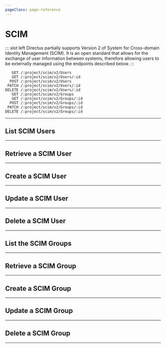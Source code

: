 ```yaml
---
pageClass: page-reference
---
```


# SCIM

<two-up>

::: slot left
Directus partially supports Version 2 of System for Cross-domain Identity Management (SCIM). It is an open standard that allows for the exchange of user information between systems, therefore allowing users to be externally managed using the endpoints described below.
:::

<info-box title="Endpoints" slot="right">

```endpoints
   GET /:project/scim/v2/Users
   GET /:project/scim/v2/Users/:id
  POST /:project/scim/v2/Users
 PATCH /:project/scim/v2/Users/:id
DELETE /:project/scim/v2/Users/:id
   GET /:project/scim/v2/Groups
   GET /:project/scim/v2/Groups/:id
  POST /:project/scim/v2/Groups/:id
 PATCH /:project/scim/v2/Groups/:id
DELETE /:project/scim/v2/Groups/:id
```

</info-box>
</two-up>

---

## List SCIM Users

<two-up>
<template slot="left">

List the SCIM users

### Parameters

<def-list>

!!! include params/project.md !!!

</def-list>

### Query

<def-list>

#### startIndex <def-type>optional</def-type>
The 1-based index of the first result in the current set of list results.

#### count <def-type>optional</def-type>
Specifies the desired maximum number of query results per page.

#### filter <def-type>optional</def-type>
Filter by `id`, `userName`, `emails.value` and `externalId` attributes are supported. Only the `eq` operator is supported. Uses format `?filter=id eq 15`

</def-list>

</template>

<template slot="right">
<div class="sticky">
<info-box title="Endpoint">

```endpoints
GET /:project/scim/v2/Users
```

</info-box>
<info-box title="Response">

```json
{
  "schemas": [
    "urn:ietf:params:scim:api:messages:2.0:ListResponse"
  ],
  "totalResults": 3,
  "Resources": [
    {
      "schemas": [
        "urn:ietf:params:scim:schemas:core:2.0:User"
      ],
      "id": "789",
      "externalId": 1,
      "meta": {
          "resourceType": "User",
          "location": "http://example.com/_/scim/v2/Users/789",
          "version": "W/\"fb2c131da3a58d1f32800c3179cdfe50\""
      },
      "name": {
          "familyName": "User",
          "givenName": "Admin"
      },
      "userName": "admin@example.com",
      "emails": [
          {
              "value": "admin@example.com",
              "type": "work",
              "primary": true
          }
      ],
      "locale": "en-US",
      "timezone": "Europe/Berlin",
      "active": true
    },
    { ... },
    { ... }
  ]
}
```

</info-box>
</div>
</template>
</two-up>

---

## Retrieve a SCIM User

<two-up>
<template slot="left">

Retrieve a single SCIM user by unique identifier.

### Parameters

<def-list>

!!! include params/project.md !!!

#### external_id <def-type alert>required</def-type>
The `external_id` saved in `directus_users`. Corresponds to the `id` in the SCIM Users endpoint result.

</def-list>

### Query

No query parameters available.

### Returns

Returns the SCIM User for the given unique identifier.

</template>

<template slot="right">
<div class="sticky">
<info-box title="Endpoint">

```endpoints
   GET /:project/scim/v2/Users/:external_id
```

</info-box>

<info-box title="Response">

```json
{
  "schemas": [
    "urn:ietf:params:scim:schemas:core:2.0:User"
  ],
  "id": "789",
  "externalId": 1,
  "meta": {
    "resourceType": "User",
    "location": "http://example.com/_/scim/v2/Users/789",
    "version": "W/\"fb2c131da3a58d1f32800c3179cdfe50\""
  },
  "name": {
    "familyName": "User",
    "givenName": "Admin"
  },
  "userName": "admin@example.com",
  "emails": [
    {
      "value": "admin@example.com",
      "type": "work",
      "primary": true
    }
  ],
  "locale": "en-US",
  "timezone": "Europe/Berlin",
  "active": true
}
```

</info-box>
</div>
</template>
</two-up>

---

## Create a SCIM User

<two-up>
<template slot="left">

Create a new SCIM User.

### Parameters

<def-list>

!!! include params/project.md !!!

</def-list>

### Attributes

See [the SCIM Specification](http://www.simplecloud.info/#Specification) for more information.

### Query

No query parameters available.

### Returns

Returns the SCIM User for the user that was just created.

</template>

<template slot="right">
<div class="sticky">
<info-box title="Endpoint">

```endpoints
  POST /:project/scim/v2/Users
```

</info-box>

<info-box title="Request">

```json
{
  "schemas": [
    "urn:ietf:params:scim:schemas:core:2.0:User"
  ],
  "userName": "johndoe@example.com",
  "externalId": "johndoe-id",
  "name": {
    "familyName": "Doe",
    "givenName": "John"
  }
}
```

</info-box>

<info-box title="Response">

```json
{
  "schemas": [
    "urn:ietf:params:scim:schemas:core:2.0:User"
  ],
  "id": "johndoe-id",
  "externalId": 4,
  "meta": {
    "resourceType": "User",
    "location": "http://example.com/_/scim/v2/Users/johndoe-id",
    "version": "W/\"fb2c131ad3a58d1f32800c1379cdfe50\""
  },
  "name": {
    "familyName": "Doe",
    "givenName": "John"
  },
  "userName": "johndoe@example.com",
  "emails": [
    {
      "value": "johndoe@example.com",
      "type": "work",
      "primary": true
    }
  ],
  "locale": "en-US",
  "timezone": "America/New_York",
  "active": false
}
```

</info-box>
</div>
</template>
</two-up>

---

## Update a SCIM User

<two-up>
<template slot="left">

Update an existing SCIM User

### Parameters

<def-list>

!!! include params/project.md !!!

#### external_id <def-type alert>required</def-type>
The `external_id` saved in `directus_users`. Corresponds to the `id` in the SCIM Users endpoint result.

</def-list>

### Attributes

See [the SCIM Specification](http://www.simplecloud.info/#Specification) for more information.

### Query

No query parameters available.

### Returns

Returns the SCIM User for the user that was just created.

</template>

<template slot="right">
<div class="sticky">
<info-box title="Endpoint">

```endpoints
 PATCH /:project/scim/v2/Users/:external_id
```

</info-box>

<info-box title="Request">

```json
{
  "schemas": [
    "urn:ietf:params:scim:schemas:core:2.0:User"
  ],
  "name": {
    "familyName": "Doe",
    "givenName": "Johnathan"
  }
}
```

</info-box>

<info-box title="Response">

```json
{
  "schemas": [
    "urn:ietf:params:scim:schemas:core:2.0:User"
  ],
  "id": "johndoe-id",
  "externalId": 4,
  "meta": {
    "resourceType": "User",
    "location": "http://example.com/_/scim/v2/Users/johndoe-id",
    "version": "W/\"fb2c131ad3a66d1f32800c1379cdfe50\""
  },
  "name": {
    "familyName": "Doe",
    "givenName": "Johnathan"
  },
  "userName": "johndoe@example.com",
  "emails": [
    {
      "value": "johndoe@example.com",
      "type": "work",
      "primary": true
    }
  ],
  "locale": "en-US",
  "timezone": "America/New_York",
  "active": false
}
```

</info-box>
</div>
</template>
</two-up>

---

## Delete a SCIM User

<two-up>
<template slot="left">

Delete an existing SCIM User

### Parameters

<def-list>

!!! include params/project.md !!!

#### external_id <def-type alert>required</def-type>
The `external_id` saved in `directus_users`. Corresponds to the `id` in the SCIM Users endpoint result.

</def-list>

### Returns

Returns an empty body with HTTP status 204

</template>

<template slot="right">
<div class="sticky">
<info-box title="Endpoint">

```endpoints
DELETE /:project/scim/v2/Users/:id
```

</info-box>
</div>
</template>
</two-up>

---

## List the SCIM Groups

<two-up>
<template slot="left">

List the SCIM Groups.

### Parameters

<def-list>

!!! include params/project.md !!!

</def-list>

### Query

<def-list>

#### startIndex <def-type>optional</def-type>
The 1-based index of the first result in the current set of list results.

#### count <def-type>optional</def-type>
Specifies the desired maximum number of query results per page.

#### filter <def-type>optional</def-type>
Filter by `id`, `userName`, `emails.value` and `externalId` attributes are supported. Only the `eq` operator is supported. Uses format `?filter=id eq 15`

</def-list>

### Returns

Returns an array of SCIM Groups.

</template>

<template slot="right">
<div class="sticky">
<info-box title="Endpoint">

```endpoints
   GET /:project/scim/v2/Groups
```

</info-box>
<info-box title="Response">

```json
{
  "schemas": [
    "urn:ietf:params:scim:api:messages:2.0:ListResponse"
  ],
  "totalResults": 3,
  "Resources": [
    {
      "schemas": [
        "urn:ietf:params:scim:schemas:core:2.0:Group"
      ],
      "id": "one",
      "externalId": 1,
      "meta": {
        "resourceType": "Group",
        "location": "http://example.com/_/scim/v2/Groups/one",
        "version": "W/\"7b7bc2512ee1fedcd76bdc68926d4f7b\""
      },
      "displayName": "Administrator",
      "members": [
        {
          "value": "admin@example.com",
          "$ref": "http://example.com/_/scim/v2/Users/789",
          "display": "Admin User"
        }
      ]
    },
    { ... },
    { ... }
  ]
}
```

</info-box>
</div>
</template>
</two-up>

---

## Retrieve a SCIM Group

<two-up>
<template slot="left">

Retrieve a single SCIM Group by unique identifier.

### Parameters

<def-list>

!!! include params/project.md !!!
!!! include params/id.md !!!

</def-list>

### Query

No query parameters available.

### Returns

Returns the SCIM Group for the given unique identifier.

</template>

<template slot="right">
<div class="sticky">
<info-box title="Endpoint">

```endpoints
   GET /:project/scim/v2/Groups/:id
```

</info-box>

<info-box title="Response">

```json
{
  "schemas": [
    "urn:ietf:params:scim:schemas:core:2.0:Group"
  ],
  "id": "one",
  "externalId": 1,
  "meta": {
    "resourceType": "Group",
    "location": "http://example.com/_/scim/v2/Groups/one",
    "version": "W/\"7b7bc2512ee1fedcd76bdc68926d4f7b\""
  },
  "displayName": "Administrator",
  "members": [
    {
      "value": "admin@example.com",
      "$ref": "http://example.com/_/scim/v2/Users/1",
      "display": "Admin User"
    }
  ]
}
```

</info-box>
</div>
</template>
</two-up>

---

## Create a SCIM Group

<two-up>
<template slot="left">

Create a new SCIM Group.

### Parameters

<def-list>

!!! include params/project.md !!!

</def-list>

### Attributes

See [the SCIM Specification](http://www.simplecloud.info/#Specification) for more information.

### Query

No query parameters available.

### Returns

Returns the SCIM Group for the SCIM Group that was just created.

</template>

<template slot="right">
<div class="sticky">
<info-box title="Endpoint">

```endpoints
  POST /:project/scim/v2/Groups/:id
```

</info-box>

<info-box title="Request">

```json
{
  "schemas": [
    "urn:ietf:params:scim:schemas:core:2.0:Group"
  ],
  "displayName": "Editors",
  "externalId": "editors-id"
}
```

</info-box>

<info-box title="Response">

```json
{
  "schemas": [
    "urn:ietf:params:scim:schemas:core:2.0:Group"
  ],
  "id": "editors-id",
  "externalId": 4,
  "meta": {
    "resourceType": "Group",
    "location": "http://example.com/_/scim/v2/Groups/editors-id",
    "version": "W/\"7b7bc2512ee1fedcd76bdc68926d4f7b\""
  },
  "displayName": "Editors",
  "members": []
}
```

</info-box>
</div>
</template>
</two-up>

---

## Update a SCIM Group

<two-up>
<template slot="left">

Update an existing SCIM Group

### Parameters

<def-list>

!!! include params/project.md !!!
!!! include params/id.md !!!

</def-list>

### Attributes

See [the SCIM Specification](http://www.simplecloud.info/#Specification) for more information.

### Query

No query parameters available.

### Returns

Returns the SCIM Group for the SCIM Group that was just updated.

</template>

<template slot="right">
<div class="sticky">
<info-box title="Endpoint">

```endpoints
 PATCH /:project/scim/v2/Groups/:id
```

</info-box>

<info-box title="Request">

```json
{
  "schemas": [
    "urn:ietf:params:scim:schemas:core:2.0:Group"
  ],
  "displayName": "Writers"
}
```

</info-box>

<info-box title="Response">

```json
{
  "schemas": [
    "urn:ietf:params:scim:schemas:core:2.0:Group"
  ],
  "id": "editors-id",
  "externalId": 4,
  "meta": {
    "resourceType": "Group",
    "location": "http://example.com/_/scim/v2/Groups/editors-id",
    "version": "W/\"7b7bc2512ee1fedcd76bdc68926d4f7b\""
  },
  "displayName": "Writers",
  "members": []
}
```

</info-box>
</div>
</template>
</two-up>

---

## Delete a SCIM Group

<two-up>
<template slot="left">

Delete an existing SCIM Group

### Parameters

<def-list>

!!! include params/project.md !!!
!!! include params/id.md !!!

</def-list>

### Returns

Returns an empty body with HTTP status 204

</template>

<template slot="right">
<div class="sticky">
<info-box title="Endpoint">

```endpoints
DELETE /:project/scim/v2/Groups/:id
```

</info-box>
</div>
</template>
</two-up>

---